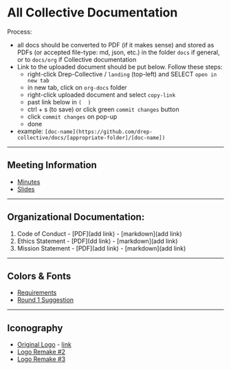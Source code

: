 # All Collective Documentation
Process:
  - all docs should be converted to PDF (if it makes sense) and stored as PDFs (or accepted file-type: md, json, etc.) in the folder `docs` if general, or to `docs/org` if Collective documentation
  - Link to the uploaded document should be put below. Follow these steps:
    - right-click Drep-Collective / `landing` (top-left) and SELECT `open in new tab`
    - in new tab, click on `org-docs` folder
    - right-click uploaded document and select `copy-link`
    - past link below in `(  )`
    - ctrl + s (to save) or click green `commit changes` button
    - click `commit changes` on pop-up
    - done
  - example: `[doc-name](https://github.com/drep-collective/docs/[appropriate-folder]/[doc-name])`

--- 

## Meeting Information
- [Minutes](https://github.com/DRep-Collective/Landing/tree/main/docs/meeting-minutes)
- [Slides](https://github.com/DRep-Collective/Landing/tree/main/docs/meeting-minutes/slides)

---

## Organizational Documentation:
1. Code of Conduct - [PDF](add link) - [markdown](add link)
2. Ethics Statement - [PDF](dd link) - [markdown](add link)
3. Mission Statement - [PDF](add link) - [markdown](add link)

---

## Colors & Fonts
- [Requirements](https://github.com/DRep-Collective/Landing/blob/main/docs/fonts-colors/requirements.md)
- [Round 1 Suggestion](https://github.com/DRep-Collective/Landing/blob/main/docs/fonts-colors/round-1.md)

---

## Iconography
- [Original Logo](https://github.com/DRep-Collective/Landing/blob/main/docs/iconography/drep-collective-logo.png) - [link](https://drep-eco.vercel.app/logo-download)
- [Logo Remake #2](https://github.com/DRep-Collective/Landing/blob/main/docs/iconography/drep-collective-logo_2.png)
- [Logo Remake #3](https://github.com/DRep-Collective/Landing/blob/main/docs/iconography/drep-collective-logo_3.png)
